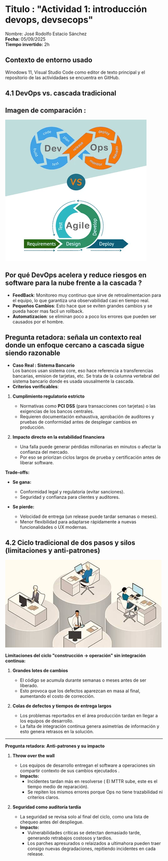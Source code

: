 # Titulo : "Actividad 1: introducción devops, devsecops"
Nombre: José Rodolfo Estacio Sánchez  
**Fecha:** 05/09/2025   
**Tiempo invertido:** 2h   
## Contexto de entorno usado  
Winodows 11, Visual Studio Code como editor de texto principal y el   repositorio de las actividadaes se encuentra en GitHub. 
## 4.1 DevOps vs. cascada tradicional 
## Imagen de comparación : 
![](imagenes/devops-vs-cascada.png)
## Por qué DevOps acelera y reduce riesgos en software para la nube frente a la cascada ? 
- **FeedBack**: Monitoreo muy continuo que sirve de retroalimentacion para el equipo, lo que garantiza una observabilidad casi en tiempo real.
- **Pequeños Cambios**: Esto hace que se eviten grandes cambios y se pueda hacer mas facil un rollback.
- **Automatizacion**: se eliminan poco a poco los errores que pueden ser causados por el hombre.
## Pregunta retadora: señala un contexto real donde un enfoque cercano a cascada sigue siendo razonable
- **Caso Real : Sistema Bancario**  
Los bancos usan sistema core, eso hace referencia a transferencias bancarias, emision de tarjetas, etc. Se trata de la columna vertebral del sistema bancario donde es usada ususalmente la cascada.
- **Criterios verificables**:
1. **Cumplimiento regulatorio estricto**  
   - Normativas como **PCI DSS** (para transacciones con tarjetas) o las exigencias de los bancos centrales.  
   - Requieren documentación exhaustiva, aprobación de auditores y pruebas de conformidad antes de desplegar cambios en producción.

2. **Impacto directo en la estabilidad financiera**  
   - Una falla puede generar pérdidas millonarias en minutos o afectar la confianza del mercado.  
   - Por eso se priorizan ciclos largos de prueba y certificación antes de liberar software.

**Trade-offs:**

- **Se gana:**  
  - Conformidad legal y regulatoria (evitar sanciones).  
  - Seguridad y confianza para clientes y auditores.  

- **Se pierde:**  
  - Velocidad de entrega (un release puede tardar semanas o meses).  
  - Menor flexibilidad para adaptarse rápidamente a nuevas funcionalidades o UX modernas.  

## 4.2 Ciclo tradicional de dos pasos y silos (limitaciones y anti-patrones)

![](imagenes/silos-equipos.png)

**Limitaciones del ciclo "construcción → operación" sin integración continua:**

1. **Grandes lotes de cambios**  
   - El código se acumula durante semanas o meses antes de ser liberado.  
   - Esto provoca que los defectos aparezcan en masa al final, aumentando el costo de corrección.

2. **Colas de defectos y tiempos de entrega largos**  
   - Los problemas reportados en el área producción tardan en llegar a los equipos de desarrollo.  
   - La falta de integración continua genera asimetrías de información y esto genera retrasos en la solución.

---

**Pregunta retadora: Anti-patrones y su impacto**

1. **Throw over the wall**  
   - Los equipos de desarrollo entregan el software a operaciones sin compartir contexto de sus cambios ejecutados .  
   - **Impacto:**  
     - Incidentes tardan más en resolverse ( El MTTR sube, este es el tiempo medio de reparación).  
     - Se repiten los mismos errores porque Ops no tiene trazabilidad ni criterios claros.

2. **Seguridad como auditoría tardía**  
   - La seguridad se revisa solo al final del ciclo, como una lista de chequeo antes del despliegue.  
   - **Impacto:**  
     - Vulnerabilidades críticas se detectan demasiado tarde, generando retrabajos costosos y tardios.  
     - Los parches apresurados o relaizados a ultimahora pueden traer consigo nuevas degradaciones, repitiendo incidentes en cada release.
     
